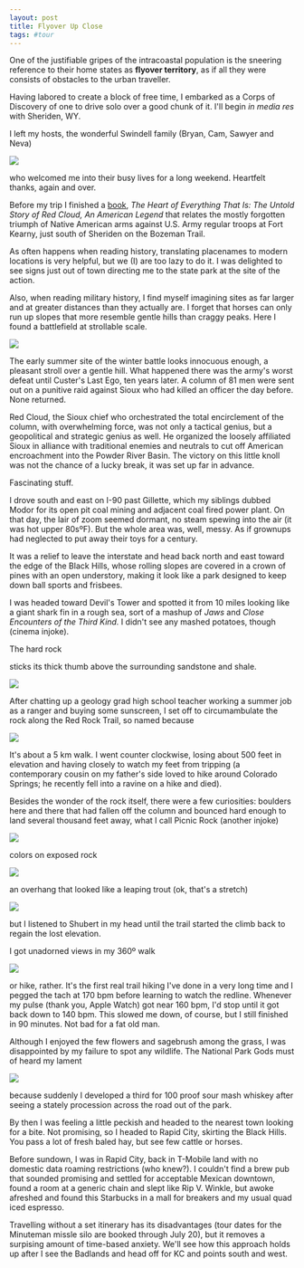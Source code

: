 ```yaml
---
layout: post
title: Flyover Up Close
tags: #tour
--- 
```


One of the justifiable gripes of the intracoastal population is the sneering reference to their home states as **flyover territory**, as if all they were consists of obstacles to the urban traveller.

Having labored to create a block of free time, I embarked as a Corps of Discovery of one to drive solo over a good chunk of it. I'll begin *in media res* with Sheriden, WY.

I left my hosts, the wonderful Swindell family (Bryan, Cam, Sawyer and Neva)

![](htpps://s3-us-west-2.amazonaws.com/tuva/2017-06-28-Swindells.jpg)


who welcomed me into their busy lives for a long weekend. Heartfelt thanks, again and over.

Before my trip I finished a [book], *The Heart of Everything That Is: The Untold Story of Red Cloud, An American Legend* that relates the mostly forgotten triumph of Native American arms against U.S. Army regular troops at Fort Kearny, just south of Sheriden on the Bozeman Trail.

As often happens when reading history, translating placenames to modern locations is very helpful, but we (I) are too lazy to do it. I was delighted to see signs just out of town directing me to the state park at the site of the action.

Also, when reading military history, I find myself imagining sites as far larger and at greater distances than they actually are. I forget that horses can only run up slopes that more resemble gentle hills than craggy peaks. Here I found a battlefield at strollable scale.

![](htpps://s3-us-west-2.amazonaws.com/tuva/2017-06-28-RedCloud.jpg)

The early summer site of the winter battle looks innocuous enough, a pleasant stroll over a gentle hill. What happened there was the army's worst defeat until Custer's Last Ego, ten years later. A column of 81 men were sent out on a punitive raid against Sioux who had killed an officer the day before. None returned.

Red Cloud, the Sioux chief who orchestrated the total encirclement of the column, with overwhelming force, was not only a tactical genius, but a geopolitical and strategic genius as well. He organized the loosely affiliated Sioux in alliance with traditional enemies and neutrals to cut off American encroachment into the Powder River Basin. The victory on this little knoll was not the chance of a lucky break, it was set up far in advance.

Fascinating stuff.

I drove south and east on I-90 past Gillette, which my siblings dubbed Modor for its open pit coal mining and adjacent coal fired power plant. On that day, the lair of zoom seemed dormant, no steam spewing into the air (it was hot upper 80sºF). But the whole area was, well, messy. As if grownups had neglected to put away their toys for a century.

It was a relief to leave the interstate and head back north and east toward the edge of the Black Hills, whose rolling slopes are covered in a crown of pines with an open understory, making it look like a park designed to keep down ball sports and frisbees.

I was headed toward Devil's Tower and spotted it from 10 miles looking like a giant shark fin in a rough sea, sort of a mashup of *Jaws* and *Close Encounters of the Third Kind.* I didn't see any mashed potatoes, though (cinema injoke).

The hard rock 

sticks its thick thumb above the surrounding sandstone and shale.

![](https://s3-us-west-2.amazonaws.com/tuva/2017-06-28-Unadorned.jpg)

After chatting up a geology grad high school teacher working a summer job as a ranger and buying some sunscreen, I set off to circumambulate the rock along the Red Rock Trail, so named because 

![](htpps://s3-us-west-2.amazonaws.com/tuva/2017-06-28-RedRock.jpg)

It's about a 5 km walk. I went counter clockwise, losing about 500 feet in elevation and having closely to watch my feet from tripping (a contemporary cousin on my father's side loved to hike around Colorado Springs; he recently fell into a ravine on a hike and died). 

Besides the wonder of the rock itself, there were a few curiosities: boulders here and there that had fallen off the column and bounced hard enough to land several thousand feet away, what I call Picnic Rock (another injoke)

![](htpps://s3-us-west-2.amazonaws.com/tuva/2017-06-28-PicnicRock.jpg)

colors on exposed rock

![](htpps://s3-us-west-2.amazonaws.com/tuva/2017-06-28-Lichen.jpg)

an overhang that looked like a leaping trout (ok, that's a stretch)

![](htpps://s3-us-west-2.amazonaws.com/tuva/2017-06-28-TheTrout.jpg)

but I listened to Shubert in my head until the trail started the climb back to regain the lost elevation.

I got unadorned views in my 360º walk

![](htpps://s3-us-west-2.amazonaws.com/tuva/2017-06-28-Unadorned.jpg)

or hike, rather. It's the first real trail hiking I've done in a very long time and I pegged the tach at 170 bpm before learning to watch the redline. Whenever my pulse (thank you, Apple Watch) got near 160 bpm, I'd stop until it got back down to 140 bpm. This slowed me down, of course, but I still finished in 90 minutes. Not bad for a fat old man.

Although I enjoyed the few flowers and sagebrush among the grass, I was disappointed by my failure to spot any wildlife. The National Park Gods must of heard my lament

![](htpps://s3-us-west-2.amazonaws.com/tuva/2017-06-28-100proof.jpg)

because suddenly I developed a third for 100 proof sour mash whiskey after seeing a stately procession across the road out of the park.

By then I was feeling a little peckish and headed to the nearest town looking for a bite. Not promising, so I headed to Rapid City, skirting the Black Hills. You pass a lot of fresh baled hay, but see few cattle or horses. 

Before sundown, I was in Rapid City, back in T-Mobile land with no domestic data roaming restrictions (who knew?). I couldn't find a brew pub that sounded promising and settled for acceptable Mexican downtown, found a room at a generic chain and slept like Rip V. Winkle, but awoke afreshed and found this Starbucks in a mall for breakers and my usual quad iced espresso. 

Travelling without a set itinerary has its disadvantages (tour dates for the Minuteman missle silo are booked through July 20), but it removes a surpising amount of time-based anxiety. We'll see how this approach holds up after I see the Badlands and head off for KC and points south and west.










[book]: htpps://amzn.to/2tphXPR
